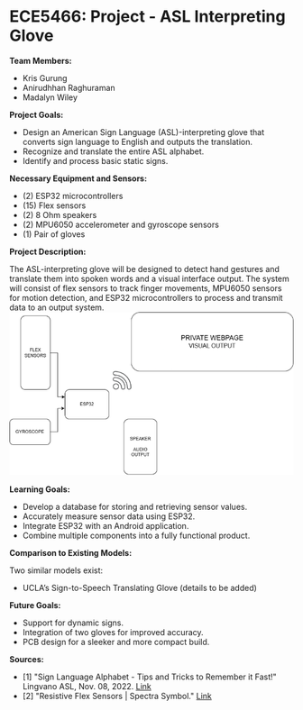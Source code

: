 # ECE5466: Project - ASL Interpreting Glove

**Team Members:**

* Kris Gurung
* Anirudhhan Raghuraman
* Madalyn Wiley

**Project Goals:**

* Design an American Sign Language (ASL)-interpreting glove that converts sign language to English and outputs the translation.
* Recognize and translate the entire ASL alphabet.
* Identify and process basic static signs.


**Necessary Equipment and Sensors:**

* (2) ESP32 microcontrollers
* (15) Flex sensors
* (2) 8 Ohm speakers
* (2) MPU6050 accelerometer and gyroscope sensors
* (1) Pair of gloves

**Project Description:**

The ASL-interpreting glove will be designed to detect hand gestures and translate them into spoken words and a visual interface output. The system will consist of flex sensors to track finger movements, MPU6050 sensors for motion detection, and ESP32 microcontrollers to process and transmit data to an output system.
![Glove Prototype](sources/flowchart.png)

**Learning Goals:**

* Develop a database for storing and retrieving sensor values.
* Accurately measure sensor data using ESP32.
* Integrate ESP32 with an Android application.
* Combine multiple components into a fully functional product.

**Comparison to Existing Models:**

Two similar models exist:

* UCLA’s Sign-to-Speech Translating Glove (details to be added)


**Future Goals:**

* Support for dynamic signs.
* Integration of two gloves for improved accuracy.
* PCB design for a sleeker and more compact build.

**Sources:**

* [1] "Sign Language Alphabet - Tips and Tricks to Remember it Fast!" Lingvano ASL, Nov. 08, 2022. [Link](https://lingvano.com/blog/en/sign-language/alphabet/)
* [2] "Resistive Flex Sensors | Spectra Symbol." [Link](https://www.spectrasymbol.com/flex-sensor)